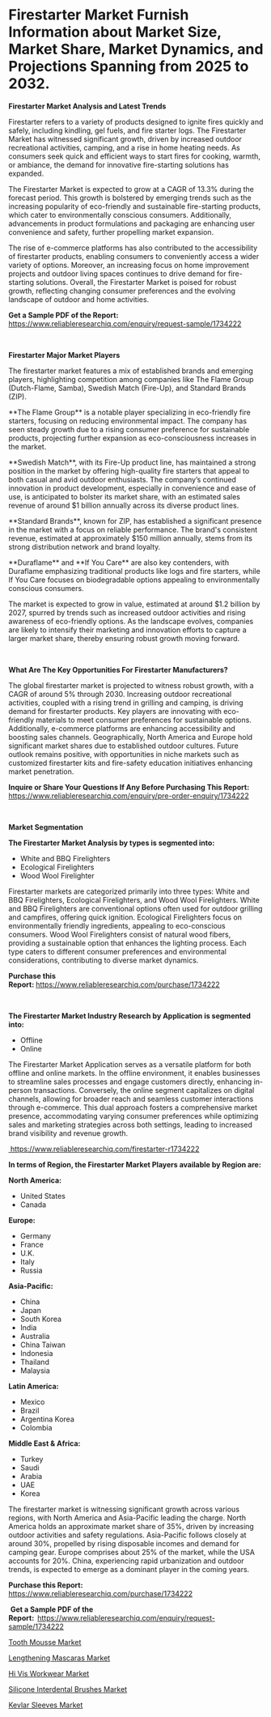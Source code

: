 <p><h1>Firestarter Market Furnish Information about Market Size, Market Share, Market Dynamics, and Projections Spanning from 2025 to 2032.</h1></p><p><strong>Firestarter Market Analysis and Latest Trends</strong></p>
<p><p>Firestarter refers to a variety of products designed to ignite fires quickly and safely, including kindling, gel fuels, and fire starter logs. The Firestarter Market has witnessed significant growth, driven by increased outdoor recreational activities, camping, and a rise in home heating needs. As consumers seek quick and efficient ways to start fires for cooking, warmth, or ambiance, the demand for innovative fire-starting solutions has expanded.</p><p>The Firestarter Market is expected to grow at a CAGR of 13.3% during the forecast period. This growth is bolstered by emerging trends such as the increasing popularity of eco-friendly and sustainable fire-starting products, which cater to environmentally conscious consumers. Additionally, advancements in product formulations and packaging are enhancing user convenience and safety, further propelling market expansion.</p><p>The rise of e-commerce platforms has also contributed to the accessibility of firestarter products, enabling consumers to conveniently access a wider variety of options. Moreover, an increasing focus on home improvement projects and outdoor living spaces continues to drive demand for fire-starting solutions. Overall, the Firestarter Market is poised for robust growth, reflecting changing consumer preferences and the evolving landscape of outdoor and home activities.</p></p>
<p><strong>Get a Sample PDF of the Report:&nbsp;</strong> <a href="https://www.reliableresearchiq.com/enquiry/request-sample/1734222?utm_campaign=1876&utm_medium=2&utm_source=Github&utm_content=ia&utm_term=04042025&utm_id=firestarter">https://www.reliableresearchiq.com/enquiry/request-sample/1734222</a></p>
<p>&nbsp;</p>
<p><strong>Firestarter Major Market Players</strong></p>
<p><p>The firestarter market features a mix of established brands and emerging players, highlighting competition among companies like The Flame Group (Dutch-Flame, Samba), Swedish Match (Fire-Up), and Standard Brands (ZIP). </p><p>**The Flame Group** is a notable player specializing in eco-friendly fire starters, focusing on reducing environmental impact. The company has seen steady growth due to a rising consumer preference for sustainable products, projecting further expansion as eco-consciousness increases in the market.</p><p>**Swedish Match**, with its Fire-Up product line, has maintained a strong position in the market by offering high-quality fire starters that appeal to both casual and avid outdoor enthusiasts. The company’s continued innovation in product development, especially in convenience and ease of use, is anticipated to bolster its market share, with an estimated sales revenue of around $1 billion annually across its diverse product lines.</p><p>**Standard Brands**, known for ZIP, has established a significant presence in the market with a focus on reliable performance. The brand's consistent revenue, estimated at approximately $150 million annually, stems from its strong distribution network and brand loyalty. </p><p>**Duraflame** and **If You Care** are also key contenders, with Duraflame emphasizing traditional products like logs and fire starters, while If You Care focuses on biodegradable options appealing to environmentally conscious consumers. </p><p>The market is expected to grow in value, estimated at around $1.2 billion by 2027, spurred by trends such as increased outdoor activities and rising awareness of eco-friendly options. As the landscape evolves, companies are likely to intensify their marketing and innovation efforts to capture a larger market share, thereby ensuring robust growth moving forward.</p></p>
<p>&nbsp;</p>
<p><strong>What Are The Key Opportunities For Firestarter Manufacturers?</strong></p>
<p><p>The global firestarter market is projected to witness robust growth, with a CAGR of around 5% through 2030. Increasing outdoor recreational activities, coupled with a rising trend in grilling and camping, is driving demand for firestarter products. Key players are innovating with eco-friendly materials to meet consumer preferences for sustainable options. Additionally, e-commerce platforms are enhancing accessibility and boosting sales channels. Geographically, North America and Europe hold significant market shares due to established outdoor cultures. Future outlook remains positive, with opportunities in niche markets such as customized firestarter kits and fire-safety education initiatives enhancing market penetration.</p></p>
<p><strong>Inquire or Share Your Questions If Any Before Purchasing This Report:</strong> <a href="https://www.reliableresearchiq.com/enquiry/pre-order-enquiry/1734222?utm_campaign=1876&utm_medium=2&utm_source=Github&utm_content=ia&utm_term=04042025&utm_id=firestarter">https://www.reliableresearchiq.com/enquiry/pre-order-enquiry/1734222</a></p>
<p>&nbsp;</p>
<p><strong>Market Segmentation</strong></p>
<p><strong>The Firestarter Market Analysis by types is segmented into:</strong></p>
<p><ul><li>White and BBQ Firelighters</li><li>Ecological Firelighters</li><li>Wood Wool Firelighter</li></ul></p>
<p><p>Firestarter markets are categorized primarily into three types: White and BBQ Firelighters, Ecological Firelighters, and Wood Wool Firelighters. White and BBQ Firelighters are conventional options often used for outdoor grilling and campfires, offering quick ignition. Ecological Firelighters focus on environmentally friendly ingredients, appealing to eco-conscious consumers. Wood Wool Firelighters consist of natural wood fibers, providing a sustainable option that enhances the lighting process. Each type caters to different consumer preferences and environmental considerations, contributing to diverse market dynamics.</p></p>
<p><strong>Purchase this Report:&nbsp;</strong><a href="https://www.reliableresearchiq.com/purchase/1734222?utm_campaign=1876&utm_medium=2&utm_source=Github&utm_content=ia&utm_term=04042025&utm_id=firestarter">https://www.reliableresearchiq.com/purchase/1734222</a></p>
<p>&nbsp;</p>
<p><strong>The Firestarter Market Industry Research by Application is segmented into:</strong></p>
<p><ul><li>Offline</li><li>Online</li></ul></p>
<p><p>The Firestarter Market Application serves as a versatile platform for both offline and online markets. In the offline environment, it enables businesses to streamline sales processes and engage customers directly, enhancing in-person transactions. Conversely, the online segment capitalizes on digital channels, allowing for broader reach and seamless customer interactions through e-commerce. This dual approach fosters a comprehensive market presence, accommodating varying consumer preferences while optimizing sales and marketing strategies across both settings, leading to increased brand visibility and revenue growth.</p></p>
<p><a href="https://www.reliableresearchiq.com/firestarter-r1734222?utm_campaign=1876&utm_medium=2&utm_source=Github&utm_content=ia&utm_term=04042025&utm_id=firestarter">&nbsp;https://www.reliableresearchiq.com/firestarter-r1734222</a></p>
<p><strong>In terms of Region, the Firestarter Market Players available by Region are:</strong></p>
<p>
    <p> <strong> North America: </strong>
        <ul>
            <li>United States</li>
            <li>Canada</li>
        </ul>
        </p> 
    <p> <strong> Europe: </strong>
        <ul>
            <li>Germany</li>
            <li>France</li>
            <li>U.K.</li>
            <li>Italy</li>
            <li>Russia</li>
        </ul>
        </p> 
    <p> <strong> Asia-Pacific: </strong>
        <ul>
            <li>China</li>
            <li>Japan</li>
            <li>South Korea</li>
            <li>India</li>
            <li>Australia</li>
            <li>China Taiwan</li>
            <li>Indonesia</li>
            <li>Thailand</li>
            <li>Malaysia</li>
        </ul>
        </p> 
    <p> <strong> Latin America: </strong>
        <ul>
            <li>Mexico</li>
            <li>Brazil</li>
            <li>Argentina Korea</li>
            <li>Colombia</li>
        </ul>
        </p> 
    <p> <strong> Middle East & Africa: </strong>
        <ul>
            <li>Turkey</li>
            <li>Saudi</li>
            <li>Arabia</li>
            <li>UAE</li>
            <li>Korea</li>
        </ul>
    </p>
    </p>
<p><p>The firestarter market is witnessing significant growth across various regions, with North America and Asia-Pacific leading the charge. North America holds an approximate market share of 35%, driven by increasing outdoor activities and safety regulations. Asia-Pacific follows closely at around 30%, propelled by rising disposable incomes and demand for camping gear. Europe comprises about 25% of the market, while the USA accounts for 20%. China, experiencing rapid urbanization and outdoor trends, is expected to emerge as a dominant player in the coming years.</p></p>
<p><strong>Purchase this Report: </strong><a href="https://www.reliableresearchiq.com/purchase/1734222?utm_campaign=1876&utm_medium=2&utm_source=Github&utm_content=ia&utm_term=04042025&utm_id=firestarter">https://www.reliableresearchiq.com/purchase/1734222</a></p>
<p>&nbsp;<strong>Get a Sample PDF of the Report:&nbsp;&nbsp;</strong><a href="https://www.reliableresearchiq.com/enquiry/request-sample/1734222?utm_campaign=1876&utm_medium=2&utm_source=Github&utm_content=ia&utm_term=04042025&utm_id=firestarter">https://www.reliableresearchiq.com/enquiry/request-sample/1734222</a></p>
<p><strong></strong></p>
<p><p><a href="https://github.com/habyoneub/Market-Research-Report-List-1/blob/main/tooth-mousse-market.md?utm_campaign=1876&utm_medium=2&utm_source=Github&utm_content=ia&utm_term=04042025&utm_id=firestarter">Tooth Mousse Market</a></p><p><a href="https://github.com/kemauteve/Market-Research-Report-List-1/blob/main/lengthening-mascaras-market.md?utm_campaign=1876&utm_medium=2&utm_source=Github&utm_content=ia&utm_term=04042025&utm_id=firestarter">Lengthening Mascaras Market</a></p><p><a href="https://github.com/nxauwedaroui2/Market-Research-Report-List-1/blob/main/hi-vis-workwear-market.md?utm_campaign=1876&utm_medium=2&utm_source=Github&utm_content=ia&utm_term=04042025&utm_id=firestarter">Hi Vis Workwear Market</a></p><p><a href="https://github.com/drissahrouk/Market-Research-Report-List-1/blob/main/silicone-interdental-brushes-market.md?utm_campaign=1876&utm_medium=2&utm_source=Github&utm_content=ia&utm_term=04042025&utm_id=firestarter">Silicone Interdental Brushes Market</a></p><p><a href="https://github.com/iontahoehlct/Market-Research-Report-List-1/blob/main/kevlar-sleeves-market.md?utm_campaign=1876&utm_medium=2&utm_source=Github&utm_content=ia&utm_term=04042025&utm_id=firestarter">Kevlar Sleeves Market</a></p></p>